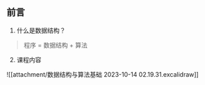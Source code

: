 ## 前言
1. 什么是数据结构？

> 程序 = 数据结构 + 算法

2. 课程内容

 ![[attachment/数据结构与算法基础 2023-10-14 02.19.31.excalidraw]]